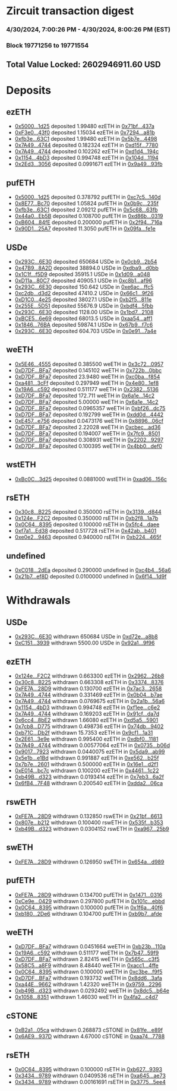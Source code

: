# Zircuit transaction digest
### 4/30/2024, 7:00:26 PM - 4/30/2024, 8:00:26 PM (EST)
### Block 19771256 to 19771554

## Total Value Locked: 2602946911.60 USD

# Deposits
## ezETH
- [0x5000...1d25](https://etherscan.io/address/0x50004D2C9340b2820B17Ac06d1a97434E6091d25) deposited 1.99480 ezETH in [0x71bf...437a](https://etherscan.io/tx/0x50004D2C9340b2820B17Ac06d1a97434E6091d25)
- [0xF3e0...43f0](https://etherscan.io/address/0xF3e0382cd43A83Fb92CddD433425d3540cf143f0) deposited 1.15034 ezETH in [0x7294...a81b](https://etherscan.io/tx/0xF3e0382cd43A83Fb92CddD433425d3540cf143f0)
- [0xfb3e...63C1](https://etherscan.io/address/0xfb3e2B1A5063a30Bcf2B2f6D5f60AFB3dFf263C1) deposited 1.99480 ezETH in [0x5b7e...4498](https://etherscan.io/tx/0xfb3e2B1A5063a30Bcf2B2f6D5f60AFB3dFf263C1)
- [0x7A49...4744](https://etherscan.io/address/0x7A493Be5c2ce014cD049Bf178a1ac0Db1B434744) deposited 0.182324 ezETH in [0xd15f...7780](https://etherscan.io/tx/0x7A493Be5c2ce014cD049Bf178a1ac0Db1B434744)
- [0x7A49...4744](https://etherscan.io/address/0x7A493Be5c2ce014cD049Bf178a1ac0Db1B434744) deposited 0.102262 ezETH in [0xd1d4...194c](https://etherscan.io/tx/0x7A493Be5c2ce014cD049Bf178a1ac0Db1B434744)
- [0x1154...4bD3](https://etherscan.io/address/0x11543633Ad8D1bF7546947d07F969f3c9d8A4bD3) deposited 0.994748 ezETH in [0x104d...1194](https://etherscan.io/tx/0x11543633Ad8D1bF7546947d07F969f3c9d8A4bD3)
- [0x2Ed3...3056](https://etherscan.io/address/0x2Ed34ded196E5988D8De943e12B1d27146Cd3056) deposited 0.0991671 ezETH in [0x9a49...93fb](https://etherscan.io/tx/0x2Ed34ded196E5988D8De943e12B1d27146Cd3056)
## pufETH
- [0x5000...1d25](https://etherscan.io/address/0x50004D2C9340b2820B17Ac06d1a97434E6091d25) deposited 0.378792 pufETH in [0xc7c5...140d](https://etherscan.io/tx/0x50004D2C9340b2820B17Ac06d1a97434E6091d25)
- [0x8E77...Bc70](https://etherscan.io/address/0x8E77379C53a2cE7d3a3983bA28548A5349f9Bc70) deposited 1.05824 pufETH in [0x0b9c...235f](https://etherscan.io/tx/0x8E77379C53a2cE7d3a3983bA28548A5349f9Bc70)
- [0xfb3e...63C1](https://etherscan.io/address/0xfb3e2B1A5063a30Bcf2B2f6D5f60AFB3dFf263C1) deposited 2.09212 pufETH in [0x5c68...63fb](https://etherscan.io/tx/0xfb3e2B1A5063a30Bcf2B2f6D5f60AFB3dFf263C1)
- [0x44a0...Eb5B](https://etherscan.io/address/0x44a09272b8A2d2C0EcbeB8EbBb632eA88cAFEb5B) deposited 0.108700 pufETH in [0xd86b...0319](https://etherscan.io/tx/0x44a09272b8A2d2C0EcbeB8EbBb632eA88cAFEb5B)
- [0xB604...84fE](https://etherscan.io/address/0xB6043b72DB48554aeD3ce6e89204bd5fBC0E84fE) deposited 0.200000 pufETH in [0x2f94...716a](https://etherscan.io/tx/0xB6043b72DB48554aeD3ce6e89204bd5fBC0E84fE)
- [0x90D1...25A7](https://etherscan.io/address/0x90D1DeA72Db2067ec919C0A2487bF035720c25A7) deposited 11.3050 pufETH in [0x09fa...fe1e](https://etherscan.io/tx/0x90D1DeA72Db2067ec919C0A2487bF035720c25A7)
## USDe
- [0x293C...6E30](https://etherscan.io/address/0x293C6937D8D82e05B01335F7B33FBA0c8e256E30) deposited 650684 USDe in [0x0cb9...2b54](https://etherscan.io/tx/0x293C6937D8D82e05B01335F7B33FBA0c8e256E30)
- [0x47B9...8A2D](https://etherscan.io/address/0x47B918BB08526D82AA938D6435Bd78FCeaf78A2D) deposited 38894.0 USDe in [0xdba9...d0bb](https://etherscan.io/tx/0x47B918BB08526D82AA938D6435Bd78FCeaf78A2D)
- [0x1C1f...f5D9](https://etherscan.io/address/0x1C1fc21116480Bc2f6161E3E7EEBbBc1edd2f5D9) deposited 35915.1 USDe in [0x1d09...a048](https://etherscan.io/tx/0x1C1fc21116480Bc2f6161E3E7EEBbBc1edd2f5D9)
- [0xD11a...80C7](https://etherscan.io/address/0xD11a564e33A731020D4CB214718cC5a2185d80C7) deposited 40905.1 USDe in [0xc8b1...af96](https://etherscan.io/tx/0xD11a564e33A731020D4CB214718cC5a2185d80C7)
- [0x293C...6E30](https://etherscan.io/address/0x293C6937D8D82e05B01335F7B33FBA0c8e256E30) deposited 150.642 USDe in [0xe6ac...ffc5](https://etherscan.io/tx/0x293C6937D8D82e05B01335F7B33FBA0c8e256E30)
- [0xc2db...d3d2](https://etherscan.io/address/0xc2dbAb8DD0ea41133F18CBA689De55863947d3d2) deposited 47410.2 USDe in [0x66c1...9f26](https://etherscan.io/tx/0xc2dbAb8DD0ea41133F18CBA689De55863947d3d2)
- [0xD1C0...4e25](https://etherscan.io/address/0xD1C09CEfCC4e8D71872E3f6465aC13D8A55A4e25) deposited 38027.1 USDe in [0xb2f5...811e](https://etherscan.io/tx/0xD1C09CEfCC4e8D71872E3f6465aC13D8A55A4e25)
- [0x255E...5D51](https://etherscan.io/address/0x255ECb08b3F2094c76dA633C193CA7817C1E5D51) deposited 55676.9 USDe in [0xbdf4...5fbb](https://etherscan.io/tx/0x255ECb08b3F2094c76dA633C193CA7817C1E5D51)
- [0x293C...6E30](https://etherscan.io/address/0x293C6937D8D82e05B01335F7B33FBA0c8e256E30) deposited 1128.00 USDe in [0x1bd7...2108](https://etherscan.io/tx/0x293C6937D8D82e05B01335F7B33FBA0c8e256E30)
- [0xBCE5...6e69](https://etherscan.io/address/0xBCE55a6064828b286c8f7e6d79948b2B228B6e69) deposited 68013.5 USDe in [0xaa54...aff1](https://etherscan.io/tx/0xBCE55a6064828b286c8f7e6d79948b2B228B6e69)
- [0x1846...76BA](https://etherscan.io/address/0x184618fa20437304aCeBdc8B16C5Aad488cE76BA) deposited 59874.1 USDe in [0x67b9...f7c6](https://etherscan.io/tx/0x184618fa20437304aCeBdc8B16C5Aad488cE76BA)
- [0x293C...6E30](https://etherscan.io/address/0x293C6937D8D82e05B01335F7B33FBA0c8e256E30) deposited 604.703 USDe in [0x0e91...7a4e](https://etherscan.io/tx/0x293C6937D8D82e05B01335F7B33FBA0c8e256E30)
## weETH
- [0x5E46...4555](https://etherscan.io/address/0x5E4690758cBb0397fD605290aa57B4cD02Ee4555) deposited 0.385500 weETH in [0x3c72...0957](https://etherscan.io/tx/0x5E4690758cBb0397fD605290aa57B4cD02Ee4555)
- [0xD7DF...BFa7](https://etherscan.io/address/0xD7DF7E085214743530afF339aFC420c7c720BFa7) deposited 0.145102 weETH in [0x722b...0bbc](https://etherscan.io/tx/0xD7DF7E085214743530afF339aFC420c7c720BFa7)
- [0xD7DF...BFa7](https://etherscan.io/address/0xD7DF7E085214743530afF339aFC420c7c720BFa7) deposited 23.9480 weETH in [0xc0ba...f854](https://etherscan.io/tx/0xD7DF7E085214743530afF339aFC420c7c720BFa7)
- [0xa481...3cFf](https://etherscan.io/address/0xa48162bFBfFa7e68E9f695Ca3b1b1746534d3cFf) deposited 0.297949 weETH in [0x4e80...1ef8](https://etherscan.io/tx/0xa48162bFBfFa7e68E9f695Ca3b1b1746534d3cFf)
- [0x19A6...c592](https://etherscan.io/address/0x19A65785fAdB3579A637F0B177999B53cC8Fc592) deposited 0.511177 weETH in [0x2382...5136](https://etherscan.io/tx/0x19A65785fAdB3579A637F0B177999B53cC8Fc592)
- [0xD7DF...BFa7](https://etherscan.io/address/0xD7DF7E085214743530afF339aFC420c7c720BFa7) deposited 172.711 weETH in [0x6a1e...14c2](https://etherscan.io/tx/0xD7DF7E085214743530afF339aFC420c7c720BFa7)
- [0xD7DF...BFa7](https://etherscan.io/address/0xD7DF7E085214743530afF339aFC420c7c720BFa7) deposited 5.00000 weETH in [0x6a1e...14c2](https://etherscan.io/tx/0xD7DF7E085214743530afF339aFC420c7c720BFa7)
- [0xD7DF...BFa7](https://etherscan.io/address/0xD7DF7E085214743530afF339aFC420c7c720BFa7) deposited 0.0965357 weETH in [0xbf26...dc75](https://etherscan.io/tx/0xD7DF7E085214743530afF339aFC420c7c720BFa7)
- [0xD7DF...BFa7](https://etherscan.io/address/0xD7DF7E085214743530afF339aFC420c7c720BFa7) deposited 0.192799 weETH in [0xdd0d...4442](https://etherscan.io/tx/0xD7DF7E085214743530afF339aFC420c7c720BFa7)
- [0xE457...e756](https://etherscan.io/address/0xE457669A1bA404Ab6B553d620a6fCBE9EdEEe756) deposited 0.0473176 weETH in [0x8896...06cf](https://etherscan.io/tx/0xE457669A1bA404Ab6B553d620a6fCBE9EdEEe756)
- [0xD7DF...BFa7](https://etherscan.io/address/0xD7DF7E085214743530afF339aFC420c7c720BFa7) deposited 2.22028 weETH in [0xcbec...ad36](https://etherscan.io/tx/0xD7DF7E085214743530afF339aFC420c7c720BFa7)
- [0xD7DF...BFa7](https://etherscan.io/address/0xD7DF7E085214743530afF339aFC420c7c720BFa7) deposited 0.194007 weETH in [0x7fc9...8501](https://etherscan.io/tx/0xD7DF7E085214743530afF339aFC420c7c720BFa7)
- [0xD7DF...BFa7](https://etherscan.io/address/0xD7DF7E085214743530afF339aFC420c7c720BFa7) deposited 0.308931 weETH in [0x2202...9297](https://etherscan.io/tx/0xD7DF7E085214743530afF339aFC420c7c720BFa7)
- [0xD7DF...BFa7](https://etherscan.io/address/0xD7DF7E085214743530afF339aFC420c7c720BFa7) deposited 0.100395 weETH in [0x4bb0...def0](https://etherscan.io/tx/0xD7DF7E085214743530afF339aFC420c7c720BFa7)
## wstETH
- [0xBc0C...3d25](https://etherscan.io/address/0xBc0CBfc04fB4DEb175effc652bbe7f06Bb7c3d25) deposited 0.0881000 wstETH in [0xad06...156c](https://etherscan.io/tx/0xBc0CBfc04fB4DEb175effc652bbe7f06Bb7c3d25)
## rsETH
- [0x30c8...B225](https://etherscan.io/address/0x30c842b5091BCA284e6Ce48f3a07d6957F17B225) deposited 0.350000 rsETH in [0x3139...d844](https://etherscan.io/tx/0x30c842b5091BCA284e6Ce48f3a07d6957F17B225)
- [0x124e...F2C2](https://etherscan.io/address/0x124e06F78B85e04707Cb8F2c744D74d81F42F2C2) deposited 0.350000 rsETH in [0xb2f8...1a7b](https://etherscan.io/tx/0x124e06F78B85e04707Cb8F2c744D74d81F42F2C2)
- [0x0C64...8395](https://etherscan.io/address/0x0C6476B446116ebc62427239a6d978bE60c28395) deposited 0.100000 rsETH in [0x5fc4...daee](https://etherscan.io/tx/0x0C6476B446116ebc62427239a6d978bE60c28395)
- [0xf7a1...Ed38](https://etherscan.io/address/0xf7a1b0d58C9e3f913B4bCaBB64F6E1FEd230Ed38) deposited 0.517728 rsETH in [0x42ab...b401](https://etherscan.io/tx/0xf7a1b0d58C9e3f913B4bCaBB64F6E1FEd230Ed38)
- [0xe0e2...9463](https://etherscan.io/address/0xe0e24624B265ceA9a9648C044Cf902F5Bf1C9463) deposited 0.940000 rsETH in [0xb224...465f](https://etherscan.io/tx/0xe0e24624B265ceA9a9648C044Cf902F5Bf1C9463)
## undefined
- [0xC018...2dEa](https://etherscan.io/address/0xC018aBae4F10A755D2F8aE0Af0aF27a61A8F2dEa) deposited 0.290000 undefined in [0xc4b4...56a6](https://etherscan.io/tx/0xC018aBae4F10A755D2F8aE0Af0aF27a61A8F2dEa)
- [0x21b7...ef8D](https://etherscan.io/address/0x21b71F70A701E7A3b1B9080F9DCDbF952CDAef8D) deposited 0.0100000 undefined in [0x6f14...1d9f](https://etherscan.io/tx/0x21b71F70A701E7A3b1B9080F9DCDbF952CDAef8D)
# Withdrawals
## USDe
- [0x293C...6E30](https://etherscan.io/address/0x293C6937D8D82e05B01335F7B33FBA0c8e256E30) withdrawn 650684 USDe in [0xd72e...a8b8](https://etherscan.io/tx/0x293C6937D8D82e05B01335F7B33FBA0c8e256E30)
- [0xC151...3939](https://etherscan.io/address/0xC151896E0037A69A66db7A5c6DdDdBDF13133939) withdrawn 5500.00 USDe in [0x92a1...9f96](https://etherscan.io/tx/0xC151896E0037A69A66db7A5c6DdDdBDF13133939)
## ezETH
- [0x124e...F2C2](https://etherscan.io/address/0x124e06F78B85e04707Cb8F2c744D74d81F42F2C2) withdrawn 0.663300 ezETH in [0x2962...26b8](https://etherscan.io/tx/0x124e06F78B85e04707Cb8F2c744D74d81F42F2C2)
- [0x30c8...B225](https://etherscan.io/address/0x30c842b5091BCA284e6Ce48f3a07d6957F17B225) withdrawn 0.663308 ezETH in [0x3374...8376](https://etherscan.io/tx/0x30c842b5091BCA284e6Ce48f3a07d6957F17B225)
- [0xFE7A...28D9](https://etherscan.io/address/0xFE7A069FBfC8A61093Ef269438C88E9F1c8a28D9) withdrawn 0.130700 ezETH in [0x7ac3...2658](https://etherscan.io/tx/0xFE7A069FBfC8A61093Ef269438C88E9F1c8a28D9)
- [0x7A49...4744](https://etherscan.io/address/0x7A493Be5c2ce014cD049Bf178a1ac0Db1B434744) withdrawn 0.331469 ezETH in [0x0b04...b7ae](https://etherscan.io/tx/0x7A493Be5c2ce014cD049Bf178a1ac0Db1B434744)
- [0x7A49...4744](https://etherscan.io/address/0x7A493Be5c2ce014cD049Bf178a1ac0Db1B434744) withdrawn 0.0769675 ezETH in [0x2a1b...56a6](https://etherscan.io/tx/0x7A493Be5c2ce014cD049Bf178a1ac0Db1B434744)
- [0x1154...4bD3](https://etherscan.io/address/0x11543633Ad8D1bF7546947d07F969f3c9d8A4bD3) withdrawn 0.994748 ezETH in [0xf1ee...c6e2](https://etherscan.io/tx/0x11543633Ad8D1bF7546947d07F969f3c9d8A4bD3)
- [0x7A49...4744](https://etherscan.io/address/0x7A493Be5c2ce014cD049Bf178a1ac0Db1B434744) withdrawn 0.169203 ezETH in [0x91cf...da7d](https://etherscan.io/tx/0x7A493Be5c2ce014cD049Bf178a1ac0Db1B434744)
- [0x6cc4...8bE2](https://etherscan.io/address/0x6cc47b11E63ed6C9425C13493F7b360d07928bE2) withdrawn 1.66080 ezETH in [0xd5a5...5901](https://etherscan.io/tx/0x6cc47b11E63ed6C9425C13493F7b360d07928bE2)
- [0x7cb8...D775](https://etherscan.io/address/0x7cb8FeD6623f37E49DaaE1B6cbC19B86A244D775) withdrawn 0.498736 ezETH in [0x74db...9402](https://etherscan.io/tx/0x7cb8FeD6623f37E49DaaE1B6cbC19B86A244D775)
- [0xb71C...Db2f](https://etherscan.io/address/0xb71CD9f221b834508EB8Dc136e48125743A3Db2f) withdrawn 15.7353 ezETH in [0x9cf1...1a31](https://etherscan.io/tx/0xb71CD9f221b834508EB8Dc136e48125743A3Db2f)
- [0x2E61...3e9e](https://etherscan.io/address/0x2E61c6bEBD78488ed425606450e88E61C6283e9e) withdrawn 0.995400 ezETH in [0xdbf0...1181](https://etherscan.io/tx/0x2E61c6bEBD78488ed425606450e88E61C6283e9e)
- [0x7A49...4744](https://etherscan.io/address/0x7A493Be5c2ce014cD049Bf178a1ac0Db1B434744) withdrawn 0.00577064 ezETH in [0x0735...b06d](https://etherscan.io/tx/0x7A493Be5c2ce014cD049Bf178a1ac0Db1B434744)
- [0x9017...7923](https://etherscan.io/address/0x9017EC7C1DD1562FB9dd385223B8E61E80A57923) withdrawn 0.0440075 ezETH in [0x5da9...ab99](https://etherscan.io/tx/0x9017EC7C1DD1562FB9dd385223B8E61E80A57923)
- [0x5e1b...e1Bd](https://etherscan.io/address/0x5e1bd214FBfF85f66d5ce01a0C95F73ed191e1Bd) withdrawn 0.991887 ezETH in [0xe562...b25f](https://etherscan.io/tx/0x5e1bd214FBfF85f66d5ce01a0C95F73ed191e1Bd)
- [0x7b7e...2601](https://etherscan.io/address/0x7b7eAe6b80d1F801d47dfc6cdEc8A0cb2cb52601) withdrawn 0.500000 ezETH in [0x16e1...d2f1](https://etherscan.io/tx/0x7b7eAe6b80d1F801d47dfc6cdEc8A0cb2cb52601)
- [0xE014...bc7c](https://etherscan.io/address/0xE014c63C33777b1EeDECe48f7E5de886E541bc7c) withdrawn 0.100200 ezETH in [0x4461...1c22](https://etherscan.io/tx/0xE014c63C33777b1EeDECe48f7E5de886E541bc7c)
- [0xb49B...d323](https://etherscan.io/address/0xb49Bf2dbb45012C07084F1C52F81CcfB293cd323) withdrawn 0.0193414 ezETH in [0x7eb3...6a2f](https://etherscan.io/tx/0xb49Bf2dbb45012C07084F1C52F81CcfB293cd323)
- [0x6fB4...7F48](https://etherscan.io/address/0x6fB459AEF94Bb26157C10049063C23d818397F48) withdrawn 0.200540 ezETH in [0xdda2...06ca](https://etherscan.io/tx/0x6fB459AEF94Bb26157C10049063C23d818397F48)
## rswETH
- [0xFE7A...28D9](https://etherscan.io/address/0xFE7A069FBfC8A61093Ef269438C88E9F1c8a28D9) withdrawn 0.132850 rswETH in [0x21bf...6613](https://etherscan.io/tx/0xFE7A069FBfC8A61093Ef269438C88E9F1c8a28D9)
- [0x807e...b212](https://etherscan.io/address/0x807ed8405211A02C88b70E5A8CCc7E112A36b212) withdrawn 0.100400 rswETH in [0x535f...b353](https://etherscan.io/tx/0x807ed8405211A02C88b70E5A8CCc7E112A36b212)
- [0xb49B...d323](https://etherscan.io/address/0xb49Bf2dbb45012C07084F1C52F81CcfB293cd323) withdrawn 0.0304152 rswETH in [0xa967...25b9](https://etherscan.io/tx/0xb49Bf2dbb45012C07084F1C52F81CcfB293cd323)
## swETH
- [0xFE7A...28D9](https://etherscan.io/address/0xFE7A069FBfC8A61093Ef269438C88E9F1c8a28D9) withdrawn 0.126950 swETH in [0x654a...d989](https://etherscan.io/tx/0xFE7A069FBfC8A61093Ef269438C88E9F1c8a28D9)
## pufETH
- [0xFE7A...28D9](https://etherscan.io/address/0xFE7A069FBfC8A61093Ef269438C88E9F1c8a28D9) withdrawn 0.134700 pufETH in [0x1471...0316](https://etherscan.io/tx/0xFE7A069FBfC8A61093Ef269438C88E9F1c8a28D9)
- [0xCe9e...0429](https://etherscan.io/address/0xCe9ed77764787d823244136e4d59091E49c50429) withdrawn 0.297800 pufETH in [0x101c...ebbd](https://etherscan.io/tx/0xCe9ed77764787d823244136e4d59091E49c50429)
- [0x0C64...8395](https://etherscan.io/address/0x0C6476B446116ebc62427239a6d978bE60c28395) withdrawn 0.100000 pufETH in [0x1f6a...40f6](https://etherscan.io/tx/0x0C6476B446116ebc62427239a6d978bE60c28395)
- [0xb180...2De6](https://etherscan.io/address/0xb180f79a841EFEF6234BDe7C8375ceb5251d2De6) withdrawn 0.104700 pufETH in [0xb9b7...afde](https://etherscan.io/tx/0xb180f79a841EFEF6234BDe7C8375ceb5251d2De6)
## weETH
- [0xD7DF...BFa7](https://etherscan.io/address/0xD7DF7E085214743530afF339aFC420c7c720BFa7) withdrawn 0.0451664 weETH in [0xb23b...110a](https://etherscan.io/tx/0xD7DF7E085214743530afF339aFC420c7c720BFa7)
- [0x19A6...c592](https://etherscan.io/address/0x19A65785fAdB3579A637F0B177999B53cC8Fc592) withdrawn 0.511177 weETH in [0x7b47...59f9](https://etherscan.io/tx/0x19A65785fAdB3579A637F0B177999B53cC8Fc592)
- [0xD7DF...BFa7](https://etherscan.io/address/0xD7DF7E085214743530afF339aFC420c7c720BFa7) withdrawn 2.82415 weETH in [0x565c...c3f5](https://etherscan.io/tx/0xD7DF7E085214743530afF339aFC420c7c720BFa7)
- [0x58C5...a8F9](https://etherscan.io/address/0x58C58d02323af6659e8d94fE3FEb14385503a8F9) withdrawn 8.48440 weETH in [0xacc1...4ffe](https://etherscan.io/tx/0x58C58d02323af6659e8d94fE3FEb14385503a8F9)
- [0x0C64...8395](https://etherscan.io/address/0x0C6476B446116ebc62427239a6d978bE60c28395) withdrawn 0.100000 weETH in [0xc3be...f9f5](https://etherscan.io/tx/0x0C6476B446116ebc62427239a6d978bE60c28395)
- [0xD7DF...BFa7](https://etherscan.io/address/0xD7DF7E085214743530afF339aFC420c7c720BFa7) withdrawn 0.193732 weETH in [0x8dd6...3afa](https://etherscan.io/tx/0xD7DF7E085214743530afF339aFC420c7c720BFa7)
- [0xa44E...9662](https://etherscan.io/address/0xa44EAB36BF0C4c7f7a223DcaA533c83BF0a19662) withdrawn 1.42320 weETH in [0x9759...2296](https://etherscan.io/tx/0xa44EAB36BF0C4c7f7a223DcaA533c83BF0a19662)
- [0xb49B...d323](https://etherscan.io/address/0xb49Bf2dbb45012C07084F1C52F81CcfB293cd323) withdrawn 0.0292492 weETH in [0x8dc5...b64e](https://etherscan.io/tx/0xb49Bf2dbb45012C07084F1C52F81CcfB293cd323)
- [0x1058...8351](https://etherscan.io/address/0x10587Ff4F1a42166aC4dd1e7707aC4D042B08351) withdrawn 1.46030 weETH in [0x4fa2...c4d7](https://etherscan.io/tx/0x10587Ff4F1a42166aC4dd1e7707aC4D042B08351)
## cSTONE
- [0xB2a1...05ca](https://etherscan.io/address/0xB2a11F839E3438391341555ED6982627d32805ca) withdrawn 0.268873 cSTONE in [0x81fe...e89f](https://etherscan.io/tx/0xB2a11F839E3438391341555ED6982627d32805ca)
- [0x6AE9...937D](https://etherscan.io/address/0x6AE903Bf1959614Fc0B69075FB5954eE1347937D) withdrawn 4.67000 cSTONE in [0xaa74...7788](https://etherscan.io/tx/0x6AE903Bf1959614Fc0B69075FB5954eE1347937D)
## rsETH
- [0x0C64...8395](https://etherscan.io/address/0x0C6476B446116ebc62427239a6d978bE60c28395) withdrawn 0.100000 rsETH in [0xb627...9393](https://etherscan.io/tx/0x0C6476B446116ebc62427239a6d978bE60c28395)
- [0x3434...9789](https://etherscan.io/address/0x34349c5569e7B846c3558961552D2202760A9789) withdrawn 0.0409536 rsETH in [0xa645...ae73](https://etherscan.io/tx/0x34349c5569e7B846c3558961552D2202760A9789)
- [0x3434...9789](https://etherscan.io/address/0x34349c5569e7B846c3558961552D2202760A9789) withdrawn 0.00161691 rsETH in [0x3775...5ee4](https://etherscan.io/tx/0x34349c5569e7B846c3558961552D2202760A9789)
